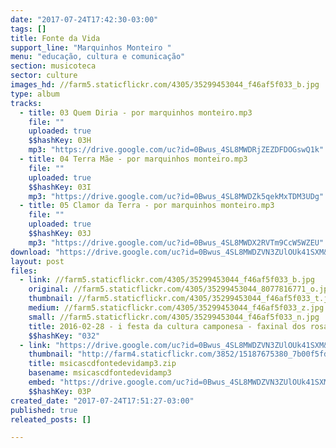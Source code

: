 ```yaml
---
date: "2017-07-24T17:42:30-03:00"
tags: []
title: Fonte da Vida
support_line: "Marquinhos Monteiro "
menu: "educação, cultura e comunicação"
section: musicoteca
sector: culture
images_hd: //farm5.staticflickr.com/4305/35299453044_f46af5f033_b.jpg
type: album
tracks:
  - title: 03 Quem Diria - por marquinhos monteiro.mp3
    file: ""
    uploaded: true
    $$hashKey: 03H
    mp3: "https://drive.google.com/uc?id=0Bwus_4SL8MWDRjZEZDFDOGswQ1k"
  - title: 04 Terra Mãe - por marquinhos monteiro.mp3
    file: ""
    uploaded: true
    $$hashKey: 03I
    mp3: "https://drive.google.com/uc?id=0Bwus_4SL8MWDZk5qekMxTDM3UDg"
  - title: 05 Clamor da Terra - por marquinhos monteiro.mp3
    file: ""
    uploaded: true
    $$hashKey: 03J
    mp3: "https://drive.google.com/uc?id=0Bwus_4SL8MWDX2RVTm9CcW5WZEU"
download: "https://drive.google.com/uc?id=0Bwus_4SL8MWDZVN3ZUlOUk41SXM&export=download"
layout: post
files:
  - link: //farm5.staticflickr.com/4305/35299453044_f46af5f033_b.jpg
    original: //farm5.staticflickr.com/4305/35299453044_8077816771_o.jpg
    thumbnail: //farm5.staticflickr.com/4305/35299453044_f46af5f033_t.jpg
    medium: //farm5.staticflickr.com/4305/35299453044_f46af5f033_z.jpg
    small: //farm5.staticflickr.com/4305/35299453044_f46af5f033_n.jpg
    title: 2016-02-28 - i festa da cultura camponesa - faxinal dos rosas - chapeco - por juliana adriano (14).JPG
    $$hashKey: "032"
  - link: "https://drive.google.com/uc?id=0Bwus_4SL8MWDZVN3ZUlOUk41SXM&export=download"
    thumbnail: "http://farm4.staticflickr.com/3852/15187675380_7b00f5fdff_b.jpg"
    title: msicascdfontedevidamp3.zip
    basename: msicascdfontedevidamp3
    embed: "https://drive.google.com/uc?id=0Bwus_4SL8MWDZVN3ZUlOUk41SXM"
    $$hashKey: 03P
created_date: "2017-07-24T17:51:27-03:00"
published: true
releated_posts: []

---
```


